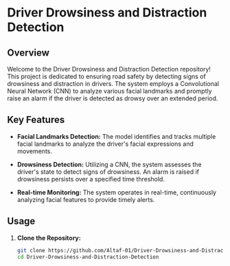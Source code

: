 # Driver Drowsiness and Distraction Detection


## Overview

Welcome to the Driver Drowsiness and Distraction Detection repository! This project is dedicated to ensuring road safety by detecting signs of drowsiness and distraction in drivers. The system employs a Convolutional Neural Network (CNN) to analyze various facial landmarks and promptly raise an alarm if the driver is detected as drowsy over an extended period.

## Key Features

- **Facial Landmarks Detection:** The model identifies and tracks multiple facial landmarks to analyze the driver's facial expressions and movements.

- **Drowsiness Detection:** Utilizing a CNN, the system assesses the driver's state to detect signs of drowsiness. An alarm is raised if drowsiness persists over a specified time threshold.

- **Real-time Monitoring:** The system operates in real-time, continuously analyzing facial features to provide timely alerts.

## Usage

1. **Clone the Repository:**

   ```bash
   git clone https://github.com/Altaf-01/Driver-Drowsiness-and-Distraction-Detection.git
   cd Driver-Drowsiness-and-Distraction-Detection
